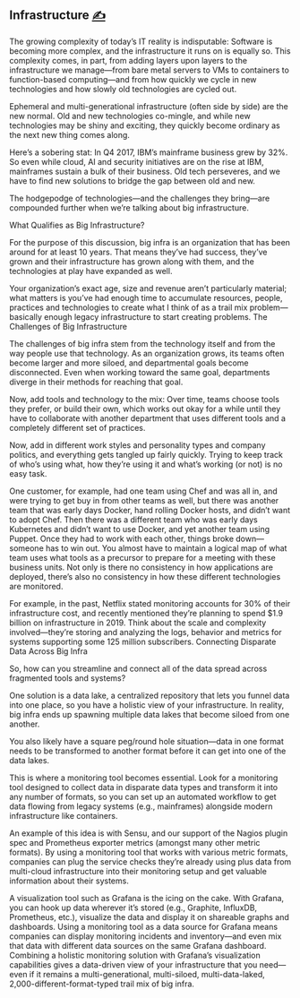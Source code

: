 
## Infrastructure [<span style='font-size:20px;'>&#x270D;</span>](https://github.com/infra-patch/docs/edit/main/ABOUT/INFRA.md)
The growing complexity of today’s IT reality is indisputable: Software is becoming more complex, and the infrastructure it runs on is equally so. This complexity comes, in part, from adding layers upon layers to the infrastructure we manage—from bare metal servers to VMs to containers to function-based computing—and from how quickly we cycle in new technologies and how slowly old technologies are cycled out.


Ephemeral and multi-generational infrastructure (often side by side) are the new normal. Old and new technologies co-mingle, and while new technologies may be shiny and exciting, they quickly become ordinary as the next new thing comes along.

Here’s a sobering stat: In Q4 2017, IBM’s mainframe business grew by 32%. So even while cloud, AI and security initiatives are on the rise at IBM, mainframes sustain a bulk of their business. Old tech perseveres, and we have to find new solutions to bridge the gap between old and new.

The hodgepodge of technologies—and the challenges they bring—are compounded further when we’re talking about big infrastructure.



What Qualifies as Big Infrastructure?

For the purpose of this discussion, big infra is an organization that has been around for at least 10 years. That means they’ve had success, they’ve grown and their infrastructure has grown along with them, and the technologies at play have expanded as well.

Your organization’s exact age, size and revenue aren’t particularly material; what matters is you’ve had enough time to accumulate resources, people, practices and technologies to create what I think of as a trail mix problem—basically enough legacy infrastructure to start creating problems.
The Challenges of Big Infrastructure

The challenges of big infra stem from the technology itself and from the way people use that technology. As an organization grows, its teams often become larger and more siloed, and departmental goals become disconnected. Even when working toward the same goal, departments diverge in their methods for reaching that goal.

Now, add tools and technology to the mix: Over time, teams choose tools they prefer, or build their own, which works out okay for a while until they have to collaborate with another department that uses different tools and a completely different set of practices.

Now, add in different work styles and personality types and company politics, and everything gets tangled up fairly quickly. Trying to keep track of who’s using what, how they’re using it and what’s working (or not) is no easy task.

One customer, for example, had one team using Chef and was all in, and were trying to get buy in from other teams as well, but there was another team that was early days Docker, hand rolling Docker hosts, and didn’t want to adopt Chef. Then there was a different team who was early days Kubernetes and didn’t want to use Docker, and yet another team using Puppet. Once they had to work with each other, things broke down—someone has to win out. You almost have to maintain a logical map of what team uses what tools as a precursor to prepare for a meeting with these business units. Not only is there no consistency in how applications are deployed, there’s also no consistency in how these different technologies are monitored.

For example, in the past, Netflix stated monitoring accounts for 30% of their infrastructure cost, and recently mentioned they’re planning to spend $1.9 billion on infrastructure in 2019. Think about the scale and complexity involved—they’re storing and analyzing the logs, behavior and metrics for systems supporting some 125 million subscribers.
Connecting Disparate Data Across Big Infra

So, how can you streamline and connect all of the data spread across fragmented tools and systems?

One solution is a data lake, a centralized repository that lets you funnel data into one place, so you have a holistic view of your infrastructure. In reality, big infra ends up spawning multiple data lakes that become siloed from one another.

You also likely have a square peg/round hole situation—data in one format needs to be transformed to another format before it can get into one of the data lakes.

This is where a monitoring tool becomes essential. Look for a monitoring tool designed to collect data in disparate data types and transform it into any number of formats, so you can set up an automated workflow to get data flowing from legacy systems (e.g., mainframes) alongside modern infrastructure like containers.

An example of this idea is with Sensu, and our support of the Nagios plugin spec and Prometheus exporter metrics (amongst many other metric formats). By using a monitoring tool that works with various metric formats, companies can plug the service checks they’re already using plus data from multi-cloud infrastructure into their monitoring setup and get valuable information about their systems.

A visualization tool such as Grafana is the icing on the cake. With Grafana, you can hook up data wherever it’s stored (e.g., Graphite, InfluxDB, Prometheus, etc.), visualize the data and display it on shareable graphs and dashboards. Using a monitoring tool as a data source for Grafana means companies can display monitoring incidents and inventory—and even mix that data with different data sources on the same Grafana dashboard. Combining a holistic monitoring solution with Grafana’s visualization capabilities gives a data-driven view of your infrastructure that you need—even if it remains a multi-generational, multi-siloed, multi-data-laked, 2,000-different-format-typed trail mix of big infra.


